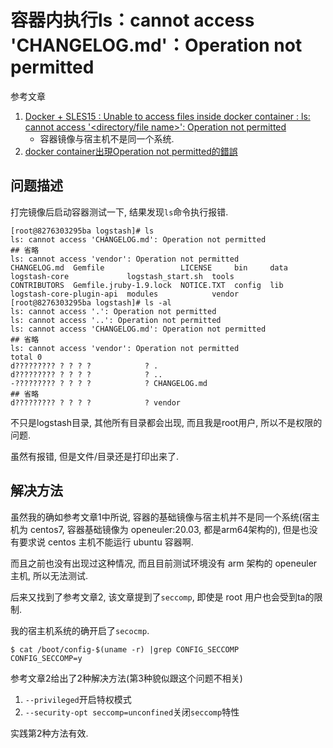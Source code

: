 # 容器内执行ls：cannot access 'CHANGELOG.md'：Operation not permitted

参考文章

1. [Docker + SLES15 : Unable to access files inside docker container : ls: cannot access '<directory/file name>': Operation not permitted](https://stackoverflow.com/questions/70714357/docker-sles15-unable-to-access-files-inside-docker-container-ls-cannot-ac)
    - 容器镜像与宿主机不是同一个系统.
2. [docker container出現Operation not permitted的錯誤](https://blog.twtnn.com/2021/09/docker-containeroperation-not-permitted.html)

## 问题描述

打完镜像后启动容器测试一下, 结果发现`ls`命令执行报错.

```log
[root@8276303295ba logstash]# ls
ls: cannot access 'CHANGELOG.md': Operation not permitted
## 省略
ls: cannot access 'vendor': Operation not permitted
CHANGELOG.md  Gemfile                 LICENSE     bin     data  logstash-core             logstash_start.sh  tools
CONTRIBUTORS  Gemfile.jruby-1.9.lock  NOTICE.TXT  config  lib   logstash-core-plugin-api  modules            vendor
[root@8276303295ba logstash]# ls -al
ls: cannot access '.': Operation not permitted
ls: cannot access '..': Operation not permitted
ls: cannot access 'CHANGELOG.md': Operation not permitted
## 省略
ls: cannot access 'vendor': Operation not permitted
total 0
d????????? ? ? ? ?            ? .
d????????? ? ? ? ?            ? ..
-????????? ? ? ? ?            ? CHANGELOG.md
## 省略
d????????? ? ? ? ?            ? vendor
```

不只是logstash目录, 其他所有目录都会出现, 而且我是root用户, 所以不是权限的问题.

虽然有报错, 但是文件/目录还是打印出来了.

## 解决方法

虽然我的确如参考文章1中所说, 容器的基础镜像与宿主机并不是同一个系统(宿主机为 centos7, 容器基础镜像为 openeuler:20.03, 都是arm64架构的), 但是也没有要求说 centos 主机不能运行 ubuntu 容器啊.

而且之前也没有出现过这种情况, 而且目前测试环境没有 arm 架构的 openeuler 主机, 所以无法测试.

后来又找到了参考文章2, 该文章提到了`seccomp`, 即使是 root 用户也会受到ta的限制.

我的宿主机系统的确开启了`secocmp`.

```log
$ cat /boot/config-$(uname -r) |grep CONFIG_SECCOMP
CONFIG_SECCOMP=y
```

参考文章2给出了2种解决方法(第3种貌似跟这个问题不相关)

1. `--privileged`开启特权模式
2. `--security-opt seccomp=unconfined`关闭`seccomp`特性

实践第2种方法有效.
